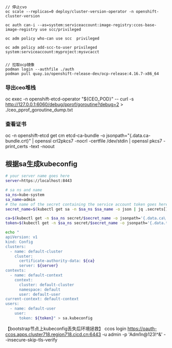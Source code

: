 
###
```azure
// 停止cvo
oc scale --replicas=0 deploy/cluster-version-operator -n openshift-cluster-version

oc auth can-i --as=system:serviceaccount:image-registry:ccos-base-image-registry use scc/privileged

oc adm policy who-can use scc  privileged

oc adm policy add-scc-to-user privileged system:serviceaccount:myproject:mysvcacct
```

###
```azure
// 拉取ocp镜像
podman login --authfile ./auth
podman pull quay.io/openshift-release-dev/ocp-release:4.16.7-x86_64
```

### 导出ceo堆栈
oc exec -n openshift-etcd-operator "${CEO_POD}" -- curl -s http://127.0.0.1:6060/debug/pprof/goroutine?debug=2 > ./ceo_pprof_goroutine_dump.txt


### 查看证书
oc -n openshift-etcd get cm etcd-ca-bundle -o jsonpath="{.data.ca-bundle\.crt}" | openssl crl2pkcs7 -nocrl -certfile /dev/stdin | openssl pkcs7 -print_certs -text -noout


###
## 根据sa生成kubeconfig
```bash
# your server name goes here
server=https://localhost:8443

# sa ns and name
sa_ns=kube-system
sa_name=admin
# the name of the secret containing the service account token goes here
secret_name=$(kubectl get sa -n $sa_ns $sa_name -o json | jq .secrets[] -r | grep -- "-token-" | awk '{print $2}' | tr -d '"')

ca=$(kubectl get -n $sa_ns secret/$secret_name -o jsonpath='{.data.ca\.crt}')
token=$(kubectl get -n $sa_ns secret/$secret_name -o jsonpath='{.data.token}' | base64 --decode)

echo "
apiVersion: v1
kind: Config
clusters:
  - name: default-cluster
    cluster:
      certificate-authority-data: ${ca}
      server: ${server}
contexts:
  - name: default-context
    context:
      cluster: default-cluster
      namespace: default
      user: default-user
current-context: default-context
users:
  - name: default-user
    user:
      token: ${token}" > sa.kubeconfig
```

【bootstrap节点上kubeconfig丢失后环境拯救】
ccos login https://oauth-ccos.apps.cluster718.region718.cicd.cn:6443 -u admin -p 'Adm1n@123!^&' --insecure-skip-tls-verify